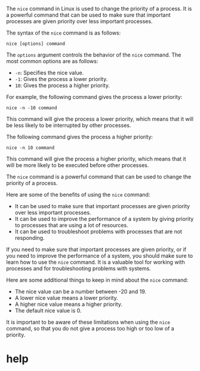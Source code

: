 The `nice` command in Linux is used to change the priority of a process. It is a powerful command that can be used to make sure that important processes are given priority over less important processes.

The syntax of the `nice` command is as follows:

```
nice [options] command
```

The `options` argument controls the behavior of the `nice` command. The most common options are as follows:

* `-n`: Specifies the nice value.
* `-1`: Gives the process a lower priority.
* `10`: Gives the process a higher priority.

For example, the following command gives the process a lower priority:

```
nice -n -10 command
```

This command will give the process a lower priority, which means that it will be less likely to be interrupted by other processes.

The following command gives the process a higher priority:

```
nice -n 10 command
```

This command will give the process a higher priority, which means that it will be more likely to be executed before other processes.

The `nice` command is a powerful command that can be used to change the priority of a process.

Here are some of the benefits of using the `nice` command:

* It can be used to make sure that important processes are given priority over less important processes.
* It can be used to improve the performance of a system by giving priority to processes that are using a lot of resources.
* It can be used to troubleshoot problems with processes that are not responding.

If you need to make sure that important processes are given priority, or if you need to improve the performance of a system, you should make sure to learn how to use the `nice` command. It is a valuable tool for working with processes and for troubleshooting problems with systems.

Here are some additional things to keep in mind about the `nice` command:

* The nice value can be a number between -20 and 19.
* A lower nice value means a lower priority.
* A higher nice value means a higher priority.
* The default nice value is 0.

It is important to be aware of these limitations when using the `nice` command, so that you do not give a process too high or too low of a priority.




# help 

```

```
